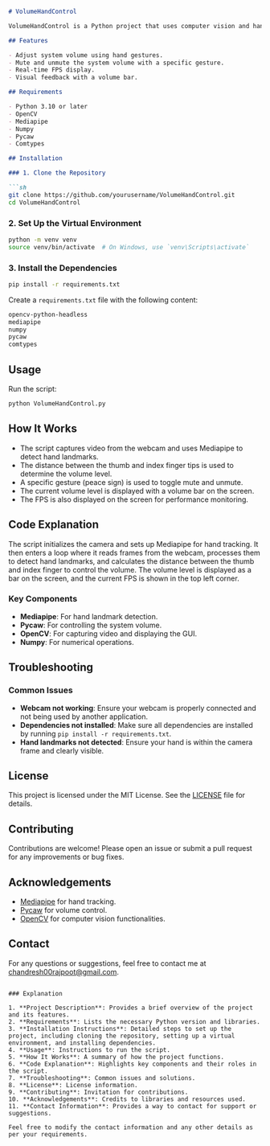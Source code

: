 ```markdown
# VolumeHandControl

VolumeHandControl is a Python project that uses computer vision and hand gesture recognition to control the system volume. The project leverages the Mediapipe library for hand detection and gesture recognition, and the Pycaw library for controlling the system volume on Windows.

## Features

- Adjust system volume using hand gestures.
- Mute and unmute the system volume with a specific gesture.
- Real-time FPS display.
- Visual feedback with a volume bar.

## Requirements

- Python 3.10 or later
- OpenCV
- Mediapipe
- Numpy
- Pycaw
- Comtypes

## Installation

### 1. Clone the Repository

```sh
git clone https://github.com/yourusername/VolumeHandControl.git
cd VolumeHandControl
```

### 2. Set Up the Virtual Environment

```sh
python -m venv venv
source venv/bin/activate  # On Windows, use `venv\Scripts\activate`
```

### 3. Install the Dependencies

```sh
pip install -r requirements.txt
```

Create a `requirements.txt` file with the following content:

```txt
opencv-python-headless
mediapipe
numpy
pycaw
comtypes
```

## Usage

Run the script:

```sh
python VolumeHandControl.py
```

## How It Works

- The script captures video from the webcam and uses Mediapipe to detect hand landmarks.
- The distance between the thumb and index finger tips is used to determine the volume level.
- A specific gesture (peace sign) is used to toggle mute and unmute.
- The current volume level is displayed with a volume bar on the screen.
- The FPS is also displayed on the screen for performance monitoring.

## Code Explanation

The script initializes the camera and sets up Mediapipe for hand tracking. It then enters a loop where it reads frames from the webcam, processes them to detect hand landmarks, and calculates the distance between the thumb and index finger to control the volume. The volume level is displayed as a bar on the screen, and the current FPS is shown in the top left corner.

### Key Components

- **Mediapipe**: For hand landmark detection.
- **Pycaw**: For controlling the system volume.
- **OpenCV**: For capturing video and displaying the GUI.
- **Numpy**: For numerical operations.

## Troubleshooting

### Common Issues

- **Webcam not working**: Ensure your webcam is properly connected and not being used by another application.
- **Dependencies not installed**: Make sure all dependencies are installed by running `pip install -r requirements.txt`.
- **Hand landmarks not detected**: Ensure your hand is within the camera frame and clearly visible.

## License

This project is licensed under the MIT License. See the [LICENSE](LICENSE) file for details.

## Contributing

Contributions are welcome! Please open an issue or submit a pull request for any improvements or bug fixes.

## Acknowledgements

- [Mediapipe](https://google.github.io/mediapipe/) for hand tracking.
- [Pycaw](https://github.com/AndreMiras/pycaw) for volume control.
- [OpenCV](https://opencv.org/) for computer vision functionalities.

## Contact

For any questions or suggestions, feel free to contact me at chandresh00rajpoot@gmail.com.

```

### Explanation

1. **Project Description**: Provides a brief overview of the project and its features.
2. **Requirements**: Lists the necessary Python version and libraries.
3. **Installation Instructions**: Detailed steps to set up the project, including cloning the repository, setting up a virtual environment, and installing dependencies.
4. **Usage**: Instructions to run the script.
5. **How It Works**: A summary of how the project functions.
6. **Code Explanation**: Highlights key components and their roles in the script.
7. **Troubleshooting**: Common issues and solutions.
8. **License**: License information.
9. **Contributing**: Invitation for contributions.
10. **Acknowledgements**: Credits to libraries and resources used.
11. **Contact Information**: Provides a way to contact for support or suggestions.

Feel free to modify the contact information and any other details as per your requirements.
